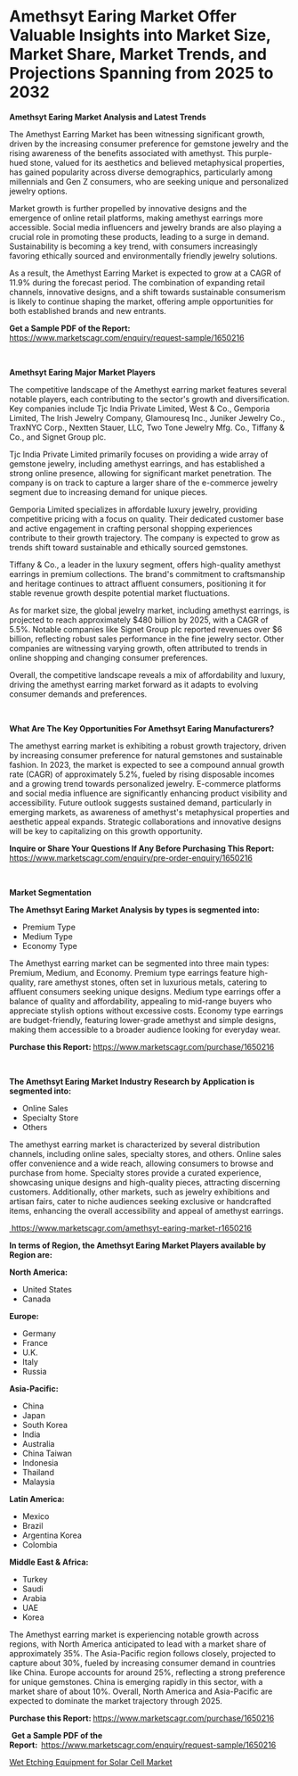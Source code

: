 <p><h1>Amethsyt Earing Market Offer Valuable Insights into Market Size, Market Share, Market Trends, and Projections Spanning from 2025 to 2032</h1></p><p><strong>Amethsyt Earing Market Analysis and Latest Trends</strong></p>
<p><p>The Amethyst Earring Market has been witnessing significant growth, driven by the increasing consumer preference for gemstone jewelry and the rising awareness of the benefits associated with amethyst. This purple-hued stone, valued for its aesthetics and believed metaphysical properties, has gained popularity across diverse demographics, particularly among millennials and Gen Z consumers, who are seeking unique and personalized jewelry options. </p><p>Market growth is further propelled by innovative designs and the emergence of online retail platforms, making amethyst earrings more accessible. Social media influencers and jewelry brands are also playing a crucial role in promoting these products, leading to a surge in demand. Sustainability is becoming a key trend, with consumers increasingly favoring ethically sourced and environmentally friendly jewelry solutions.</p><p>As a result, the Amethyst Earring Market is expected to grow at a CAGR of 11.9% during the forecast period. The combination of expanding retail channels, innovative designs, and a shift towards sustainable consumerism is likely to continue shaping the market, offering ample opportunities for both established brands and new entrants.</p></p>
<p><strong>Get a Sample PDF of the Report:&nbsp;</strong> <a href="https://www.marketscagr.com/enquiry/request-sample/1650216?utm_campaign=3068&utm_medium=2&utm_source=Github&utm_content=ia&utm_term=23032025&utm_id=amethsyt-earing">https://www.marketscagr.com/enquiry/request-sample/1650216</a></p>
<p>&nbsp;</p>
<p><strong>Amethsyt Earing Major Market Players</strong></p>
<p><p>The competitive landscape of the Amethyst earring market features several notable players, each contributing to the sector's growth and diversification. Key companies include Tjc India Private Limited, West & Co., Gemporia Limited, The Irish Jewelry Company, Glamouresq Inc., Juniker Jewelry Co., TraxNYC Corp., Nextten Stauer, LLC, Two Tone Jewelry Mfg. Co., Tiffany & Co., and Signet Group plc.</p><p>Tjc India Private Limited primarily focuses on providing a wide array of gemstone jewelry, including amethyst earrings, and has established a strong online presence, allowing for significant market penetration. The company is on track to capture a larger share of the e-commerce jewelry segment due to increasing demand for unique pieces.</p><p>Gemporia Limited specializes in affordable luxury jewelry, providing competitive pricing with a focus on quality. Their dedicated customer base and active engagement in crafting personal shopping experiences contribute to their growth trajectory. The company is expected to grow as trends shift toward sustainable and ethically sourced gemstones.</p><p>Tiffany & Co., a leader in the luxury segment, offers high-quality amethyst earrings in premium collections. The brand's commitment to craftsmanship and heritage continues to attract affluent consumers, positioning it for stable revenue growth despite potential market fluctuations.</p><p>As for market size, the global jewelry market, including amethyst earrings, is projected to reach approximately $480 billion by 2025, with a CAGR of 5.5%. Notable companies like Signet Group plc reported revenues over $6 billion, reflecting robust sales performance in the fine jewelry sector. Other companies are witnessing varying growth, often attributed to trends in online shopping and changing consumer preferences.</p><p>Overall, the competitive landscape reveals a mix of affordability and luxury, driving the amethyst earring market forward as it adapts to evolving consumer demands and preferences.</p></p>
<p>&nbsp;</p>
<p><strong>What Are The Key Opportunities For Amethsyt Earing Manufacturers?</strong></p>
<p><p>The amethyst earring market is exhibiting a robust growth trajectory, driven by increasing consumer preference for natural gemstones and sustainable fashion. In 2023, the market is expected to see a compound annual growth rate (CAGR) of approximately 5.2%, fueled by rising disposable incomes and a growing trend towards personalized jewelry. E-commerce platforms and social media influence are significantly enhancing product visibility and accessibility. Future outlook suggests sustained demand, particularly in emerging markets, as awareness of amethyst's metaphysical properties and aesthetic appeal expands. Strategic collaborations and innovative designs will be key to capitalizing on this growth opportunity.</p></p>
<p><strong>Inquire or Share Your Questions If Any Before Purchasing This Report:</strong> <a href="https://www.marketscagr.com/enquiry/pre-order-enquiry/1650216?utm_campaign=3068&utm_medium=2&utm_source=Github&utm_content=ia&utm_term=23032025&utm_id=amethsyt-earing">https://www.marketscagr.com/enquiry/pre-order-enquiry/1650216</a></p>
<p>&nbsp;</p>
<p><strong>Market Segmentation</strong></p>
<p><strong>The Amethsyt Earing Market Analysis by types is segmented into:</strong></p>
<p><ul><li>Premium Type</li><li>Medium Type</li><li>Economy Type</li></ul></p>
<p><p>The Amethyst earring market can be segmented into three main types: Premium, Medium, and Economy. Premium type earrings feature high-quality, rare amethyst stones, often set in luxurious metals, catering to affluent consumers seeking unique designs. Medium type earrings offer a balance of quality and affordability, appealing to mid-range buyers who appreciate stylish options without excessive costs. Economy type earrings are budget-friendly, featuring lower-grade amethyst and simple designs, making them accessible to a broader audience looking for everyday wear.</p></p>
<p><strong>Purchase this Report:&nbsp;</strong><a href="https://www.marketscagr.com/purchase/1650216?utm_campaign=3068&utm_medium=2&utm_source=Github&utm_content=ia&utm_term=23032025&utm_id=amethsyt-earing">https://www.marketscagr.com/purchase/1650216</a></p>
<p>&nbsp;</p>
<p><strong>The Amethsyt Earing Market Industry Research by Application is segmented into:</strong></p>
<p><ul><li>Online Sales</li><li>Specialty Store</li><li>Others</li></ul></p>
<p><p>The amethyst earring market is characterized by several distribution channels, including online sales, specialty stores, and others. Online sales offer convenience and a wide reach, allowing consumers to browse and purchase from home. Specialty stores provide a curated experience, showcasing unique designs and high-quality pieces, attracting discerning customers. Additionally, other markets, such as jewelry exhibitions and artisan fairs, cater to niche audiences seeking exclusive or handcrafted items, enhancing the overall accessibility and appeal of amethyst earrings.</p></p>
<p><a href="https://www.marketscagr.com/amethsyt-earing-market-r1650216?utm_campaign=3068&utm_medium=2&utm_source=Github&utm_content=ia&utm_term=23032025&utm_id=amethsyt-earing">&nbsp;https://www.marketscagr.com/amethsyt-earing-market-r1650216</a></p>
<p><strong>In terms of Region, the Amethsyt Earing Market Players available by Region are:</strong></p>
<p>
    <p> <strong> North America: </strong>
        <ul>
            <li>United States</li>
            <li>Canada</li>
        </ul>
        </p> 
    <p> <strong> Europe: </strong>
        <ul>
            <li>Germany</li>
            <li>France</li>
            <li>U.K.</li>
            <li>Italy</li>
            <li>Russia</li>
        </ul>
        </p> 
    <p> <strong> Asia-Pacific: </strong>
        <ul>
            <li>China</li>
            <li>Japan</li>
            <li>South Korea</li>
            <li>India</li>
            <li>Australia</li>
            <li>China Taiwan</li>
            <li>Indonesia</li>
            <li>Thailand</li>
            <li>Malaysia</li>
        </ul>
        </p> 
    <p> <strong> Latin America: </strong>
        <ul>
            <li>Mexico</li>
            <li>Brazil</li>
            <li>Argentina Korea</li>
            <li>Colombia</li>
        </ul>
        </p> 
    <p> <strong> Middle East & Africa: </strong>
        <ul>
            <li>Turkey</li>
            <li>Saudi</li>
            <li>Arabia</li>
            <li>UAE</li>
            <li>Korea</li>
        </ul>
    </p>
    </p>
<p><p>The Amethyst earring market is experiencing notable growth across regions, with North America anticipated to lead with a market share of approximately 35%. The Asia-Pacific region follows closely, projected to capture about 30%, fueled by increasing consumer demand in countries like China. Europe accounts for around 25%, reflecting a strong preference for unique gemstones. China is emerging rapidly in this sector, with a market share of about 10%. Overall, North America and Asia-Pacific are expected to dominate the market trajectory through 2025.</p></p>
<p><strong>Purchase this Report: </strong><a href="https://www.marketscagr.com/purchase/1650216?utm_campaign=3068&utm_medium=2&utm_source=Github&utm_content=ia&utm_term=23032025&utm_id=amethsyt-earing">https://www.marketscagr.com/purchase/1650216</a></p>
<p>&nbsp;<strong>Get a Sample PDF of the Report:&nbsp;&nbsp;</strong><a href="https://www.marketscagr.com/enquiry/request-sample/1650216?utm_campaign=3068&utm_medium=2&utm_source=Github&utm_content=ia&utm_term=23032025&utm_id=amethsyt-earing">https://www.marketscagr.com/enquiry/request-sample/1650216</a></p>
<p><strong></strong></p>
<p><p><a href="https://github.com/ugurgyuri/Market-Research-Report-List-1/blob/main/wet-etching-equipment-for-solar-cell-market.md?utm_campaign=3068&utm_medium=2&utm_source=Github&utm_content=ia&utm_term=23032025&utm_id=amethsyt-earing">Wet Etching Equipment for Solar Cell Market</a></p></p>